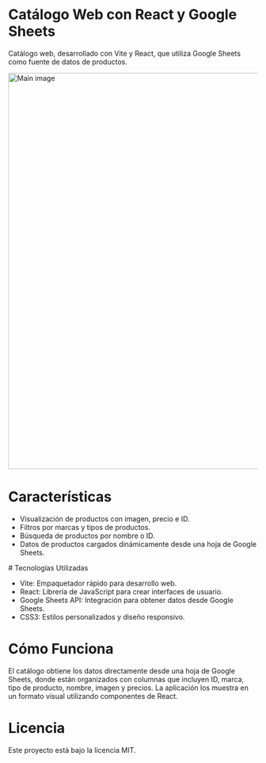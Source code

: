 # Catálogo Web con React y Google Sheets

Catálogo web, desarrollado con Vite y React, que utiliza Google Sheets como fuente de datos de productos.


<img src="https://github.com/user-attachments/assets/c7bb91f3-749f-47ab-b303-dcb3b5e4e68f" alt="Main image" width="800"/> 

# Características
<ul>
  <li>Visualización de productos con imagen, precio e ID. </li>
  <li>Filtros por marcas y tipos de productos.</li>
  <li>Búsqueda de productos por nombre o ID.</li>
  <li>Datos de productos cargados dinámicamente desde una hoja de Google Sheets.</li>
</ul>
# Tecnologías Utilizadas
<ul>
  <li>Vite: Empaquetador rápido para desarrollo web.</li>
  <li>React: Librería de JavaScript para crear interfaces de usuario.</li>
  <li>Google Sheets API: Integración para obtener datos desde Google Sheets.</li>
  <li>CSS3: Estilos personalizados y diseño responsivo.</li>
</ul>

# Cómo Funciona
El catálogo obtiene los datos directamente desde una hoja de Google Sheets, donde están organizados con columnas que incluyen ID, marca, tipo de producto, nombre, imagen y precios. La aplicación los muestra en un formato visual utilizando componentes de React.

# Licencia
Este proyecto está bajo la licencia MIT.
